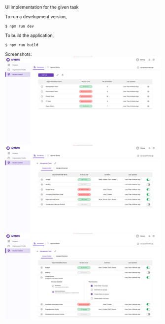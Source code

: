 UI implementation for the given task

To run a development version, 
```shell
$ npm run dev
```

To build the application,
```shell
$ npm run build
```

Screenshots:
![1](screenshots/mysite-ment-sc-1.png)
![2](screenshots/mysite-ment-sc-2.png)
![3](screenshots/mysite-ment-sc-3.png)